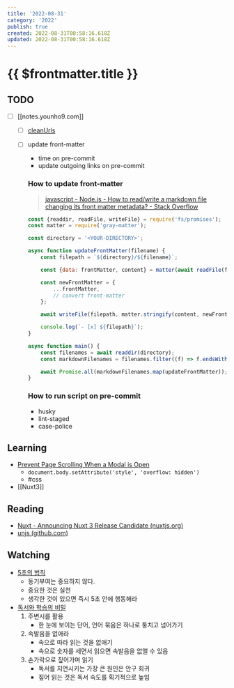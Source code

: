 ```yaml
---
title: '2022-08-31'
category: '2022'
publish: true
created: 2022-08-31T00:58:16.618Z
updated: 2022-08-31T00:58:16.618Z
---
```


# {{ $frontmatter.title }}

## TODO

- [ ] [[notes.younho9.com]]

  - [ ] [cleanUrls](https://vitepress.vuejs.org/config/app-configs#cleanurls-experimental)
  - [ ] update front-matter

    - time on pre-commit
    - update outgoing links on pre-commit

    ### How to update front-matter

    > [javascript - Node.js - How to read/write a markdown file changing its front matter metadata? - Stack Overflow](https://stackoverflow.com/questions/62586022/node-js-how-to-read-write-a-markdown-file-changing-its-front-matter-metadata)

    ```js
    const {readdir, readFile, writeFile} = require('fs/promises');
    const matter = require('gray-matter');

    const directory = '<YOUR-DIRECTORY>';

    async function updateFrontMatter(filename) {
    	const filepath = `${directory}/${filename}`;

    	const {data: frontMatter, content} = matter(await readFile(filepath));

    	const newFrontMatter = {
    		...frontMatter,
    		// convert front-matter
    	};

    	await writeFile(filepath, matter.stringify(content, newFrontMatter));

    	console.log(`- [x] ${filepath}`);
    }

    async function main() {
    	const filenames = await readdir(directory);
    	const markdownFilenames = filenames.filter((f) => f.endsWith('.md'));

    	await Promise.all(markdownFilenames.map(updateFrontMatter));
    }
    ```

    ### How to run script on pre-commit

    - husky
    - lint-staged
    - case-police

## Learning

- [Prevent Page Scrolling When a Modal is Open](https://css-tricks.com/prevent-page-scrolling-when-a-modal-is-open/)
  - `document.body.setAttribute('style', 'overflow: hidden')`
  - #css
- [[Nuxt3]]

## Reading

- [Nuxt - Announcing Nuxt 3 Release Candidate (nuxtjs.org)](https://nuxtjs.org/announcements/nuxt3-rc)
- [unjs (github.com)](https://github.com/unjs?type=source)

## Watching

- [5초의 법칙](https://youtu.be/1XYUhErnbJc)
  - 동기부여는 중요하지 않다.
  - 중요한 것은 실천
  - 생각한 것이 있으면 즉시 5초 안에 행동해라
- [독서와 학습의 비밀](https://youtu.be/zU5aSn1oxjc)
  1.  주변시를 활용
      - 한 눈에 보이는 단어, 언어 묶음은 하나로 퉁치고 넘어가기
  2.  속발음을 없애라
      - 속으로 따라 읽는 것을 없애기
      - 속으로 숫자를 세면서 읽으면 속발음을 없앨 수 있음
  3.  손가락으로 짚어가며 읽기
      - 독서를 지연시키는 가장 큰 원인은 안구 회귀
      - 짚어 읽는 것은 독서 속도를 획기적으로 높임
